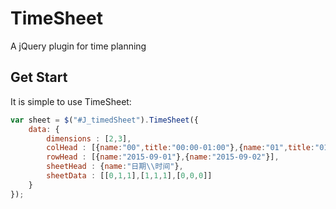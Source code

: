 # TimeSheet
A jQuery plugin for time planning

## Get Start 
It is simple to use TimeSheet:

```javascript
var sheet = $("#J_timedSheet").TimeSheet({
    data: {
        dimensions : [2,3],
        colHead : [{name:"00",title:"00:00-01:00"},{name:"01",title:"01:00-02:00"},{name:"02",title:"02:00-03:00"}],
        rowHead : [{name:"2015-09-01"},{name:"2015-09-02"}],
        sheetHead : {name:"日期\\时间"},
        sheetData : [[0,1,1],[1,1,1],[0,0,0]]
    }
});
```
